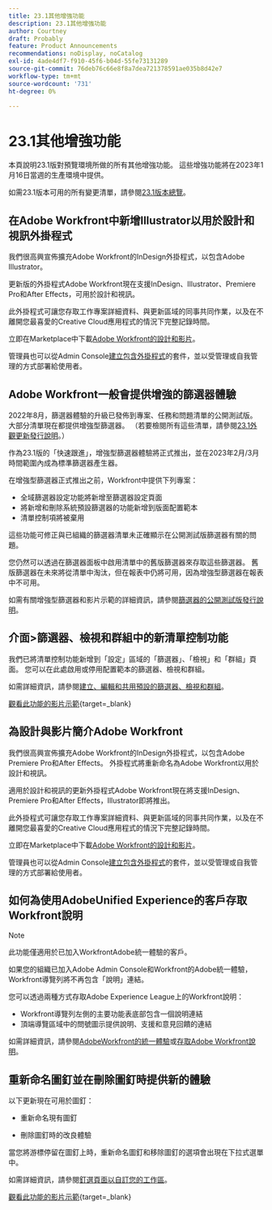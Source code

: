 ```yaml
---
title: 23.1其他增強功能
description: 23.1其他增強功能
author: Courtney
draft: Probably
feature: Product Announcements
recommendations: noDisplay, noCatalog
exl-id: 4ade4df7-f910-45f6-b04d-55fe73131289
source-git-commit: 76deb76c66e8f8a7dea721378591ae035b8d42e7
workflow-type: tm+mt
source-wordcount: '731'
ht-degree: 0%

---
```


# 23.1其他增強功能

本頁說明23.1版對預覽環境所做的所有其他增強功能。 這些增強功能將在2023年1月16日當週的生產環境中提供。

如需23.1版本可用的所有變更清單，請參閱[23.1版本總覽](/help/quicksilver/product-announcements/product-releases/23.1-release-activity/23-1-release-overview.md)。

## 在Adobe Workfront中新增Illustrator以用於設計和視訊外掛程式

我們很高興宣佈擴充Adobe Workfront的InDesign外掛程式，以包含Adobe Illustrator。

更新版的外掛程式Adobe Workfront現在支援InDesign、Illustrator、Premiere Pro和After Effects，可用於設計和視訊。

此外掛程式可讓您存取工作專案詳細資料、與更新區域的同事共同作業，以及在不離開您最喜愛的Creative Cloud應用程式的情況下完整記錄時間。

立即在Marketplace中下載[Adobe Workfront的設計和影片](https://exchange.adobe.com/apps/cc/108938/adobe-workfront-for-design-and-video)。

管理員也可以從Admin Console[建立包含外掛程式](https://helpx.adobe.com/in/enterprise/using/manage-extensions.html)的套件，並以受管理或自我管理的方式部署給使用者。

## Adobe Workfront一般會提供增強的篩選器體驗

2022年8月，篩選器體驗的升級已發佈到專案、任務和問題清單的公開測試版。 大部分清單現在都提供增強型篩選器。 （若要檢閱所有這些清單，請參閱[23.1外觀更新發行說明](/help/quicksilver/product-announcements/product-releases/23.1-release-activity/23-1-look-and-feel-updates.md)。）

作為23.1版的「快速跟進」，增強型篩選器體驗將正式推出，並在2023年2月/3月時間範圍內成為標準篩選器產生器。

在增強型篩選器正式推出之前，Workfront中提供下列專案：

* 全域篩選器設定功能將新增至篩選器設定頁面
* 將新增和刪除系統預設篩選器的功能新增到版面配置範本
* 清單控制項將被棄用

這些功能可修正與已組織的篩選器清單未正確顯示在公開測試版篩選器有關的問題。

您仍然可以透過在篩選器面板中啟用清單中的舊版篩選器來存取這些篩選器。 舊版篩選器在未來將從清單中淘汰，但在報表中仍將可用，因為增強型篩選器在報表中不可用。

如需有關增強型篩選器和影片示範的詳細資訊，請參閱[篩選器的公開測試版發行說明](/help/quicksilver/product-announcements/product-releases/22.4-release-activity/22-4-project-enhancements.md)。

## 介面>篩選器、檢視和群組中的新清單控制功能

我們已將清單控制功能新增到「設定」區域的「篩選器」、「檢視」和「群組」頁面。 您可以在此處啟用或停用配置範本的篩選器、檢視和群組。

如需詳細資訊，請參閱[建立、編輯和共用預設的篩選器、檢視和群組](/help/quicksilver/administration-and-setup/set-up-workfront/configure-system-defaults/create-and-share-default-fvgs.md)。

[觀看此功能的影片示範](https://video.tv.adobe.com/v/3412057/){target=_blank}

## 為設計與影片簡介Adobe Workfront

我們很高興宣佈擴充Adobe Workfront的InDesign外掛程式，以包含Adobe Premiere Pro和After Effects。 外掛程式將重新命名為Adobe Workfront以用於設計和視訊。

適用於設計和視訊的更新外掛程式Adobe Workfront現在將支援InDesign、Premiere Pro和After Effects，Illustrator即將推出。

此外掛程式可讓您存取工作專案詳細資料、與更新區域的同事共同作業，以及在不離開您最喜愛的Creative Cloud應用程式的情況下完整記錄時間。

立即在Marketplace中下載[Adobe Workfront的設計和影片](https://exchange.adobe.com/apps/cc/108938/adobe-workfront-for-design-and-video)。

管理員也可以從Admin Console[建立包含外掛程式](https://helpx.adobe.com/in/enterprise/using/manage-extensions.html)的套件，並以受管理或自我管理的方式部署給使用者。

## 如何為使用AdobeUnified Experience的客戶存取Workfront說明

>[!NOTE]
>
>此功能僅適用於已加入WorkfrontAdobe統一體驗的客戶。

如果您的組織已加入Adobe Admin Console和Workfront的Adobe統一體驗，Workfront導覽列將不再包含「說明」連結。

您可以透過兩種方式存取Adobe Experience League上的Workfront說明：

* Workfront導覽列左側的主要功能表底部包含一個說明連結
* 頂端導覽區域中的問號圖示提供說明、支援和意見回饋的連結

如需詳細資訊，請參閱[AdobeWorkfront的統一體驗](/help/quicksilver/workfront-basics/navigate-workfront/workfront-navigation/adobe-unified-experience.md)或[存取Adobe Workfront說明](/help/quicksilver/workfront-basics/navigate-workfront/workfront-navigation/access-workfront-help.md)。

## 重新命名圖釘並在刪除圖釘時提供新的體驗

以下更新現在可用於圖釘：

* 重新命名現有圖釘

* 刪除圖釘時的改良體驗

當您將游標停留在圖釘上時，重新命名圖釘和移除圖釘的選項會出現在下拉式選單中。

如需詳細資訊，請參閱[釘選頁面以自訂您的工作區](/help/quicksilver/workfront-basics/the-new-workfront-experience/pin-pages.md)。

[觀看此功能的影片示範](https://video.tv.adobe.com/v/3412389/){target=_blank}
